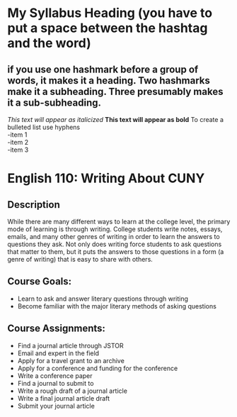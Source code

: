 # My Syllabus Heading  (you have to put a space between the hashtag and the word)
## if you use one hashmark before a group of words, it makes it a heading. Two hashmarks make it a subheading. Three presumably makes it a sub-subheading.  
*This text will appear as italicized*
**This text will appear as bold**
To create a bulleted list use hyphens  
-item 1  
-item 2  
-item 3    
# English 110: Writing About CUNY 
## Description  
While there are many different ways to learn at the college level, the primary mode of learning is through writing. College students write notes, essays, emails, and many other genres of writing in order to learn the answers to questions they ask. Not only does writing force students to ask questions that matter to them, but it puts the answers to those questions in a form (a genre of writing) that is easy to share with others.
## Course Goals:  
- Learn to ask and answer literary questions through writing    
- Become familiar with the major literary methods of asking questions  
## Course Assignments:  
- Find a journal article through JSTOR  
- Email and expert in the field
- Apply for a travel grant to an archive
- Apply for a conference and funding for the conference
- Write a conference paper
- Find a journal to submit to
- Write a rough draft of a journal article
- Write a final journal article draft
- Submit your journal article